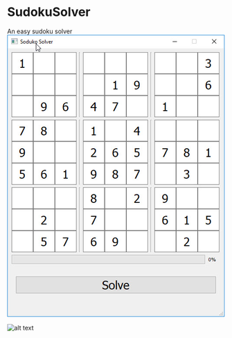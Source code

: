 # SudokuSolver

An easy sudoku solver
![alt text](https://github.com/EspenEnes/SudokuSolver/blob/master/Unsloved.jpg)

![alt text](https://github.com/EspenEnes/SudokuSolver/blob/master/sloved.jpg)

